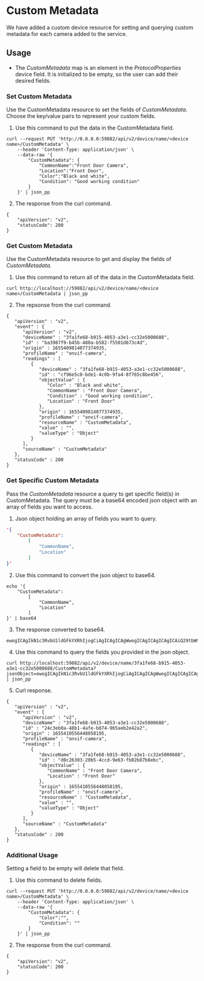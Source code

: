 # Custom Metadata

We have added a custom device resource for setting and querying custom metadata for each camera added to the service.

## Usage

- The *CustomMetadata* map is an element in the *ProtocolProperties* device field. It is initialized to be empty, so the user can add their desired fields.

### Set Custom Metadata

Use the CustomMetadata resource to set the fields of *CustomMetadata*. Choose the key/value pairs to represent your custom fields.

1. Use this command to put the data in the CustomMetadata field.
```shell
curl --request PUT 'http://0.0.0.0:59882/api/v2/device/name/<device name>/CustomMetadata' \
    --header 'Content-Type: application/json' \
    --data-raw '{
        "CustomMetadata": {
            "CommonName":"Front Door Camera",
            "Location":"Front Door",
            "Color":"Black and white",
            "Condition": "Good working condition"
        }
    }' | json_pp
```
2. The response from the curl command.
```
{
    "apiVersion": "v2",
    "statusCode": 200
}
```


### Get Custom Metadata

Use the CustomMetadata resource to get and display the fields of *CustomMetadata*.

1. Use this command to return all of the data in the CustomMetadata field.

```shell
curl http://localhost://59882/api/v2/device/name/<device name>/CustomMetadata | json_pp
```
2. The repsonse from the curl command.
```shell
{
   "apiVersion" : "v2",
   "event" : {
      "apiVersion" : "v2",
      "deviceName" : "3fa1fe68-b915-4053-a3e1-cc32e5000688",
      "id" : "ba3987f9-b45b-480a-b582-f5501d673c4d",
      "origin" : 1655409814077374935,
      "profileName" : "onvif-camera",
      "readings" : [
         {
            "deviceName" : "3fa1fe68-b915-4053-a3e1-cc32e5000688",
            "id" : "cf96e5c0-bde1-4c0b-9fa4-8f765c8be456",
            "objectValue" : {
               "Color" : "Black and white",
               "CommonName" : "Front Door Camera",
               "Condition" : "Good working condition",
               "Location" : "Front Door"
            },
            "origin" : 1655409814077374935,
            "profileName" : "onvif-camera",
            "resourceName" : "CustomMetadata",
            "value" : "",
            "valueType" : "Object"
         }
      ],
      "sourceName" : "CustomMetadata"
   },
   "statusCode" : 200
}
```



### Get Specific Custom Metadata

Pass the *CustomMetadata* resource a query to get specific field(s) in CustomMetadata. The query must be a base64 encoded json object with an array of fields you want to access.

1. Json object holding an array of fields you want to query.
```json
'{
    "CustomMetadata": 
        [
            "CommonName",
            "Location"
        ]
}'
```

2. Use this command to convert the json object to base64.
```shell
echo '{
    "CustomMetadata": 
        [
            "CommonName",
            "Location"
        ]
}' | base64
```

3. The response converted to base64.
```shell
ewogICAgIkN1c3RvbU1ldGFkYXRhIjogCiAgICAgICAgWwogICAgICAgICAgICAiQ29tbW9uTmFtZSIsCiAgICAgICAgICAgICJMb2NhdGlvbiIKICAgICAgICBdCn0K
```

4. Use this command to query the fields you provided in the json object.
```shell
curl http://localhost:59882/api/v2/device/name/3fa1fe68-b915-4053-a3e1-cc32e5000688/CustomMetadata?jsonObject=ewogICAgIkN1c3RvbU1ldGFkYXRhIjogCiAgICAgICAgWwogICAgICAgICAgICAiQ29tbW9uTmFtZSIsCiAgICAgICAgICAgICJMb2NhdGlvbiIKICAgICAgICBdCn0K | json_pp

```

5. Curl response. 
```shell
{
   "apiVersion" : "v2",
   "event" : {
      "apiVersion" : "v2",
      "deviceName" : "3fa1fe68-b915-4053-a3e1-cc32e5000688",
      "id" : "24c3eb0a-48b1-4afe-b874-965aeb2e42a2",
      "origin" : 1655410556448058195,
      "profileName" : "onvif-camera",
      "readings" : [
         {
            "deviceName" : "3fa1fe68-b915-4053-a3e1-cc32e5000688",
            "id" : "d0c26303-20b5-4ccd-9e63-fb02b87b8ebc",
            "objectValue" : {
               "CommonName" : "Front Door Camera",
               "Location" : "Front Door"
            },
            "origin" : 1655410556448058195,
            "profileName" : "onvif-camera",
            "resourceName" : "CustomMetadata",
            "value" : "",
            "valueType" : "Object"
         }
      ],
      "sourceName" : "CustomMetadata"
   },
   "statusCode" : 200
}
```

### Additional Usage

Setting a field to be empty will delete that field.

1. Use this command to delete fields.
```shell
curl --request PUT 'http://0.0.0.0:59882/api/v2/device/name/<device name>/CustomMetadata' \
    --header 'Content-Type: application/json' \
    --data-raw '{
        "CustomMetadata": {
            "Color":"",
            "Condition": ""
        }
    }' | json_pp
```
2. The response from the curl command.
```
{
    "apiVersion": "v2",
    "statusCode": 200
}
```
